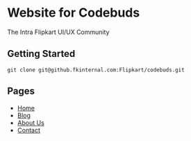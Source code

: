 # Website for Codebuds
The Intra Flipkart UI/UX Community

## Getting Started

    git clone git@github.fkinternal.com:Flipkart/codebuds.git
    
## Pages
  * [Home](https://github.fkinternal.com/pages/Flipkart/codebuds)
  * [Blog](https://github.fkinternal.com/pages/Flipkart/codebuds/blog)
  * [About Us](https://github.fkinternal.com/pages/Flipkart/codebuds/about-us)
  * [Contact](https://github.fkinternal.com/pages/Flipkart/codebuds/contact)    
